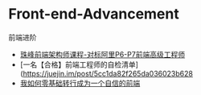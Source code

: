 # Front-end-Advancement
前端进阶
* [珠峰前端架构师课程-对标阿里P6-P7前端高级工程师](http://www.zhufengpeixun.cn/main/course/index.html)
* [一名【合格】前端工程师的自检清单](https://juejin.im/post/5cc1da82f265da036023b628
* [我如何零基础转行成为一个自信的前端](https://zhuanlan.zhihu.com/p/46395851)